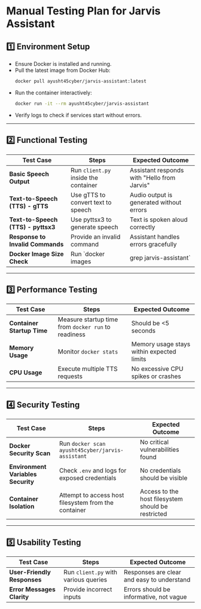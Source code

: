 # Manual Testing Plan for Jarvis Assistant

## 1️⃣ Environment Setup

- Ensure Docker is installed and running.
- Pull the latest image from Docker Hub:
    ```bash
    docker pull ayusht45cyber/jarvis-assistant:latest
    ```
- Run the container interactively:
    ```bash
    docker run -it --rm ayusht45cyber/jarvis-assistant
    ```
- Verify logs to check if services start without errors.

---

## 2️⃣ Functional Testing

| **Test Case**                         | **Steps**                              | **Expected Outcome**                                         |
|---------------------------------------|----------------------------------------|-------------------------------------------------------------|
| **Basic Speech Output**               | Run `client.py` inside the container   | Assistant responds with "Hello from Jarvis"                  |
| **Text-to-Speech (TTS) - gTTS**       | Use gTTS to convert text to speech     | Audio output is generated without errors                     |
| **Text-to-Speech (TTS) - pyttsx3**    | Use pyttsx3 to generate speech         | Text is spoken aloud correctly                               |
| **Response to Invalid Commands**     | Provide an invalid command            | Assistant handles errors gracefully                         |
| **Docker Image Size Check**           | Run `docker images | grep jarvis-assistant` | Image size is within expected range                          |

---

## 3️⃣ Performance Testing

| **Test Case**                         | **Steps**                                      | **Expected Outcome**                                |
|---------------------------------------|------------------------------------------------|----------------------------------------------------|
| **Container Startup Time**           | Measure startup time from `docker run` to readiness | Should be <5 seconds                                |
| **Memory Usage**                     | Monitor `docker stats`                         | Memory usage stays within expected limits          |
| **CPU Usage**                        | Execute multiple TTS requests                  | No excessive CPU spikes or crashes                 |

---

## 4️⃣ Security Testing

| **Test Case**                         | **Steps**                                      | **Expected Outcome**                                |
|---------------------------------------|------------------------------------------------|----------------------------------------------------|
| **Docker Security Scan**             | Run `docker scan ayusht45cyber/jarvis-assistant` | No critical vulnerabilities found                  |
| **Environment Variables Security**   | Check `.env` and logs for exposed credentials  | No credentials should be visible                   |
| **Container Isolation**              | Attempt to access host filesystem from the container | Access to the host filesystem should be restricted |

---

## 5️⃣ Usability Testing

| **Test Case**                         | **Steps**                                      | **Expected Outcome**                                |
|---------------------------------------|------------------------------------------------|----------------------------------------------------|
| **User-Friendly Responses**          | Run `client.py` with various queries           | Responses are clear and easy to understand         |
| **Error Messages Clarity**           | Provide incorrect inputs                       | Errors should be informative, not vague            |
